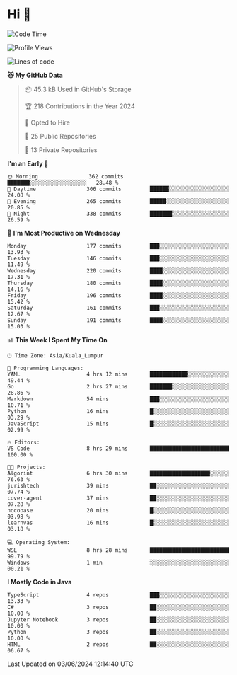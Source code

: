 <h1>Hi 👋</h1>

<!--START_SECTION:waka-->
![Code Time](http://img.shields.io/badge/Code%20Time-525%20hrs%2055%20mins-blue)

![Profile Views](http://img.shields.io/badge/Profile%20Views-0-blue)

![Lines of code](https://img.shields.io/badge/From%20Hello%20World%20I%27ve%20Written-1.2%20million%20lines%20of%20code-blue)

**🐱 My GitHub Data** 

> 📦 45.3 kB Used in GitHub's Storage 
 > 
> 🏆 218 Contributions in the Year 2024
 > 
> 💼 Opted to Hire
 > 
> 📜 25 Public Repositories 
 > 
> 🔑 13 Private Repositories 
 > 
**I'm an Early 🐤** 

```text
🌞 Morning                362 commits         ███████░░░░░░░░░░░░░░░░░░   28.48 % 
🌆 Daytime                306 commits         ██████░░░░░░░░░░░░░░░░░░░   24.08 % 
🌃 Evening                265 commits         █████░░░░░░░░░░░░░░░░░░░░   20.85 % 
🌙 Night                  338 commits         ███████░░░░░░░░░░░░░░░░░░   26.59 % 
```
📅 **I'm Most Productive on Wednesday** 

```text
Monday                   177 commits         ███░░░░░░░░░░░░░░░░░░░░░░   13.93 % 
Tuesday                  146 commits         ███░░░░░░░░░░░░░░░░░░░░░░   11.49 % 
Wednesday                220 commits         ████░░░░░░░░░░░░░░░░░░░░░   17.31 % 
Thursday                 180 commits         ████░░░░░░░░░░░░░░░░░░░░░   14.16 % 
Friday                   196 commits         ████░░░░░░░░░░░░░░░░░░░░░   15.42 % 
Saturday                 161 commits         ███░░░░░░░░░░░░░░░░░░░░░░   12.67 % 
Sunday                   191 commits         ████░░░░░░░░░░░░░░░░░░░░░   15.03 % 
```


📊 **This Week I Spent My Time On** 

```text
🕑︎ Time Zone: Asia/Kuala_Lumpur

💬 Programming Languages: 
YAML                     4 hrs 12 mins       ████████████░░░░░░░░░░░░░   49.44 % 
Go                       2 hrs 27 mins       ███████░░░░░░░░░░░░░░░░░░   28.86 % 
Markdown                 54 mins             ███░░░░░░░░░░░░░░░░░░░░░░   10.71 % 
Python                   16 mins             █░░░░░░░░░░░░░░░░░░░░░░░░   03.29 % 
JavaScript               15 mins             █░░░░░░░░░░░░░░░░░░░░░░░░   02.99 % 

🔥 Editors: 
VS Code                  8 hrs 29 mins       █████████████████████████   100.00 % 

🐱‍💻 Projects: 
Algorint                 6 hrs 30 mins       ███████████████████░░░░░░   76.63 % 
jurishtech               39 mins             ██░░░░░░░░░░░░░░░░░░░░░░░   07.74 % 
cover-agent              37 mins             ██░░░░░░░░░░░░░░░░░░░░░░░   07.28 % 
nocobase                 20 mins             █░░░░░░░░░░░░░░░░░░░░░░░░   03.98 % 
learnvas                 16 mins             █░░░░░░░░░░░░░░░░░░░░░░░░   03.18 % 

💻 Operating System: 
WSL                      8 hrs 28 mins       █████████████████████████   99.79 % 
Windows                  1 min               ░░░░░░░░░░░░░░░░░░░░░░░░░   00.21 % 
```

**I Mostly Code in Java** 

```text
TypeScript               4 repos             ███░░░░░░░░░░░░░░░░░░░░░░   13.33 % 
C#                       3 repos             ██░░░░░░░░░░░░░░░░░░░░░░░   10.00 % 
Jupyter Notebook         3 repos             ██░░░░░░░░░░░░░░░░░░░░░░░   10.00 % 
Python                   3 repos             ██░░░░░░░░░░░░░░░░░░░░░░░   10.00 % 
HTML                     2 repos             ██░░░░░░░░░░░░░░░░░░░░░░░   06.67 % 
```




 Last Updated on 03/06/2024 12:14:40 UTC
<!--END_SECTION:waka-->
